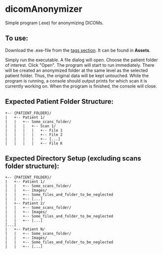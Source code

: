 # dicomAnonymizer
Simple program (.exe) for anonymizing DICOMs.

## To use:
Download the .exe-file from the [tags section](https://github.com/andreped/dicomAnonymizer/releases). It can be found in **Assets**.

Simply run the executable. A file dialog will open. Choose the patient folder of interest. Click "Open". The program will start to run immediately. There will be created an anonymized folder at the same level as the selected patient folder. Thus, the original data will be kept untouched. While the program is running, a console should output prints for which scan it is currently working on. When the program is finished, the console will close.

## Expected Patient Folder Structure:
```
+-- {PATIENT_FOLDER}/
|   +-- Patient 1/
|   |   +-- Some_scans_folder/
|   |   |   +-- Scan 1/
|   |   |   |   +-- File 1
|   |   |   |   +-- File 2
|   |   |   |   +-- [...]
|   |   |   |   +-- File K
```

## Expected Directory Setup (excluding scans folder structure):
```
+-- {PATIENT_FOLDER}/
|   +-- Patient 1/
|   |   +-- Some_scans_folder/
|   |   +-- Images/
|   |   +-- Some_files_and_folder_to_be_neglected
|   |   +-- [...]
|   +-- Patient 2/
|   |   +-- Some_scans_folder/
|   |   +-- Images/
|   |   +-- Some_files_and_folder_to_be_neglected
|   |   +-- [...]
[...]
|   +-- Patient N/
|   |   +-- Some_scans_folder/
|   |   +-- Images/
|   |   +-- Some_files_and_folder_to_be_neglected
|   |   +-- [...]
``` 
